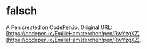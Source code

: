 # falsch

A Pen created on CodePen.io. Original URL: [https://codepen.io/EmilieHamsterchen/pen/RwYzgXZ](https://codepen.io/EmilieHamsterchen/pen/RwYzgXZ).

